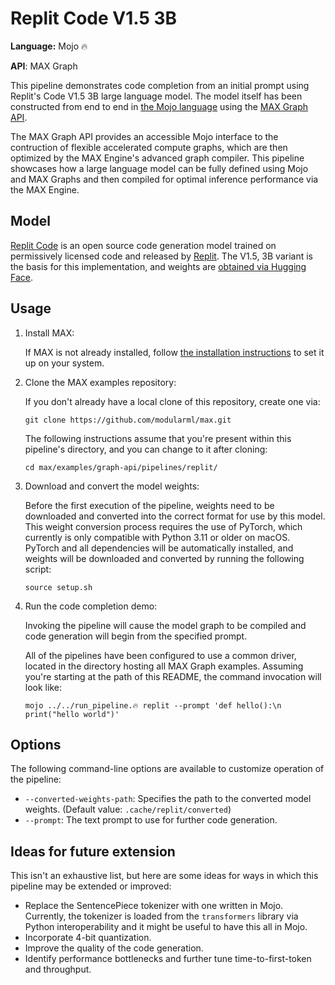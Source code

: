 # Replit Code V1.5 3B

**Language:** Mojo 🔥

**API**: MAX Graph

This pipeline demonstrates code completion from an initial prompt using
Replit's Code V1.5 3B large language model. The model itself has been
constructed from end to end in
[the Mojo language](https://docs.modular.com/mojo/) using the
[MAX Graph API](https://docs.modular.com/max/graph).

The MAX Graph API provides an accessible Mojo interface to the contruction of
flexible accelerated compute graphs, which are then optimized by the MAX
Engine's advanced graph compiler. This pipeline showcases how a large language
model can be fully defined using Mojo and MAX Graphs and then compiled for
optimal inference performance via the MAX Engine.

## Model

[Replit Code](https://blog.replit.com/replit-code-v1_5) is an open source code
generation model trained on permissively licensed code and released by
[Replit](https://replit.com). The V1.5, 3B variant is the basis for this
implementation, and weights are
[obtained via Hugging Face](https://huggingface.co/replit/replit-code-v1-3b).

## Usage

1. Install MAX:

   If MAX is not already installed, follow
   [the installation instructions](https://docs.modular.com/max/install)
   to set it up on your system.

2. Clone the MAX examples repository:

   If you don't already have a local clone of this repository, create one via:

   ```shell
   git clone https://github.com/modularml/max.git
   ```

   The following instructions assume that you're present within this pipeline's
   directory, and you can change to it after cloning:

   ```shell
   cd max/examples/graph-api/pipelines/replit/
   ```

3. Download and convert the model weights:

   Before the first execution of the pipeline, weights need to be downloaded
   and converted into the correct format for use by this model. This weight
   conversion process requires the use of PyTorch, which currently is only
   compatible with Python 3.11 or older on macOS. PyTorch and all
   dependencies will be automatically installed, and weights will be
   downloaded and converted by running the following script:

   ```shell
   source setup.sh
   ```

4. Run the code completion demo:

   Invoking the pipeline will cause the model graph to be compiled and code
   generation will begin from the specified prompt.

   All of the pipelines have been configured to use a common driver, located
   in the directory hosting all MAX Graph examples. Assuming you're starting
   at the path of this README, the command invocation will look like:

   ```shell
   mojo ../../run_pipeline.🔥 replit --prompt 'def hello():\n  print("hello world")'
   ```

## Options

The following command-line options are available to customize operation of the
pipeline:

- `--converted-weights-path`: Specifies the path to the converted model
   weights. (Default value: `.cache/replit/converted`)
- `--prompt`: The text prompt to use for further code generation.

## Ideas for future extension

This isn't an exhaustive list, but here are some ideas for ways in which this
pipeline may be extended or improved:

- Replace the SentencePiece tokenizer with one written in Mojo. Currently,
the tokenizer is loaded from the `transformers` library via Python
interoperability and it might be useful to have this all in Mojo.
- Incorporate 4-bit quantization.
- Improve the quality of the code generation.
- Identify performance bottlenecks and further tune time-to-first-token and
throughput.
